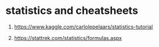 # statistics and cheatsheets


1. https://www.kaggle.com/carlolepelaars/statistics-tutorial

2. https://stattrek.com/statistics/formulas.aspx
